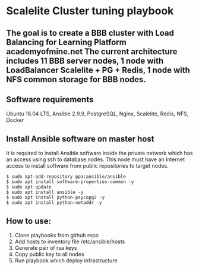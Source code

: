 Scalelite Cluster tuning playbook
=============
The goal is to create a BBB cluster with Load Balancing for Learning Platform academyofmine.net 
The current architecture includes 11 BBB server nodes, 1 node with LoadBalancer Scalelite + PG + Redis, 1 node with NFS common storage for BBB nodes. 
------
Software requirements
------
Ubuntu 16.04 LTS, Ansible 2.9.9, PostgreSQL, Nginx, Scalelite, Redis, NFS, Docker 

Install Ansible software on master host
------
It is required to install Ansible software inside the private network which has an access using ssh to database nodes. This node must have an Internet access to install software from public repositories to target nodes.
```
$ sudo apt-add-repository ppa:ansible/ansible
$ sudo apt install software-properties-common -y
$ sudo apt update
$ sudo apt install ansible -y
$ sudo apt install python-psycopg2 -y
$ sudo apt install python-netaddr -y
```
How to use:
------
1. Clone playbooks from github repo
2. Add hosts to inventory file /etc/ansible/hosts
3. Generate pair of rsa keys
4. Copy public key to all nodes
5. Run playbook which deploy infrastructure
